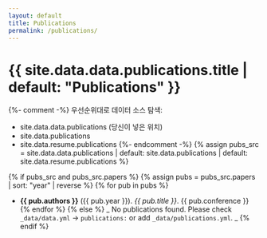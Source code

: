 ```yaml
---
layout: default
title: Publications
permalink: /publications/
---
```


# {{ site.data.data.publications.title | default: "Publications" }}

{%- comment -%}
우선순위대로 데이터 소스 탐색:
- site.data.data.publications (당신이 넣은 위치)
- site.data.publications
- site.data.resume.publications
{%- endcomment -%}
{% assign pubs_src = site.data.data.publications | default: site.data.publications | default: site.data.resume.publications %}

{% if pubs_src and pubs_src.papers %}
  {% assign pubs = pubs_src.papers | sort: "year" | reverse %}
  {% for pub in pubs %}
- **{{ pub.authors }}** ({{ pub.year }}). *{{ pub.title }}*. {{ pub.conference }}
  {% endfor %}
{% else %}
_ No publications found. Please check `_data/data.yml` → `publications:` or add `_data/publications.yml`. _
{% endif %}
